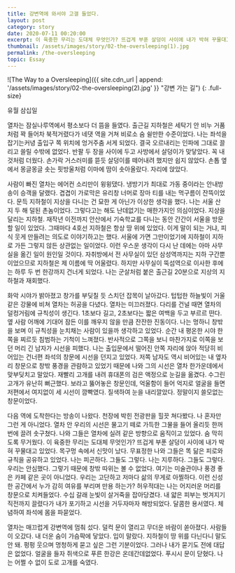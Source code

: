 ```yaml
---
title: 강변역에 와서야 고갤 들었다.
layout: post
category: story
date: 2020-07-11 00:20:00
excerpt: 이 육중한 무리는 도대체 무엇인가? 뜨겁게 부푼 살덩이 사이에 내가 박혀 꾸물대고 있었다.
thumbnail: /assets/images/story/02-the-oversleeping(1).jpg
permalink: /the-oversleeping
topic: Essay
---
```


![The Way to a Oversleeping]({{ site.cdn_url | append: '/assets/images/story/02-the-oversleeping(2).jpg' }} "강변 가는 길")
{: .full-size}

유월 삼십일

열차는 잠실나루역에서 평소보다 더 뜸을 들였다. 출근길 지하철은 세탁기 안 비누 거품처럼 꽉 들어차 북적거렸다가 네댓 역을 거쳐 비로소 숨 쉴만한 수준이었다. 나는 좌석을 잡기는커녕 출입구 쪽 위치에 엉거주춤 서게 되었다. 결국 오르내리는 인파에 그대로 끌리고 쓸릴 수밖에 없었다. 반팔 두 장을 사이에 두고 사방에서 살덩이가 맞닿았다. 꼭 내 것처럼 더웠다. 손가락 거스러미를 뜯듯 살덩이를 떼어내려 했지만 쉽지 않았다. 손톱 옆에서 몽글몽글 솟는 핏방울처럼 이마에 땀이 솟아올랐다. 자리에 앉았다.

사람이 빠진 열차는 에어컨 소리만이 윙윙댔다. 냉방기가 최대로 가동 중이라는 안내방송이 승객을 달랬다. 겹겹이 가로막은 유리창 너머로 장마 티를 내는 먹구름이 잔뜩이었다. 문득 지하철이 지상을 다니는 건 묘한 게 아닌가 이상한 생각을 했다. 나는 서울 산 지 두 해 덜된 촌놈이었다. 그렇다고는 해도 난데없기는 매한가지인 의심이었다. 지상을 달리는 지하철. 재작년 이전까지 안산에서 기숙학교를 다니는 동안 간간이 서울을 방문할 일이 있었다. 그때마다 4호선 지하철은 항상 땅 위에 있었다. 이게 말이 되는 거냐, 피식 웃게 만들려는 의도로 이야기하고는 했다. 서울에 가면 그만이었기에 지하철이 지하로 가든 그렇지 않든 상관없는 일이었다. 이런 우스운 생각이 다시 난 데에는 아마 사무실을 옮긴 일이 원인일 것이다. 자취방에서 전 사무실이 있던 삼성역까지는 지하 구간뿐이었으므로 지하철은 제 이름에 딱 어울렸다. 하지만 사무실이 뚝섬역으로 이사한 후에는 하루 두 번 한강까지 건너게 되었다. 나는 군살처럼 붙은 출근길 20분으로 지상의 지하철과 재회했다.

화악 시야가 밝아졌고 창가를 부딪칠 듯 스치던 잡목이 날아갔다. 텁텁한 하늘빛이 거울 같은 강물에 비쳐 열차는 허공을 다녔다. 열차는 미끄러졌다. 다리를 건널 때면 열차의 덜컹거림에 규칙성이 생긴다. 1초보다 길고, 2초보다는 짧은 여백을 두고 부르르 떤다. 옆 사람 어깨에 기대어 잠든 이를 깨우지 않을 만큼 잔잔한 진동이다. 나는 멍하니 창밖을 보며 이 규칙성을 눈치채는 사람이 있을까 생각하고 있었다. 순간 내 평온한 시야 한쪽을 찌르듯 침범하는 기척이 느껴졌다. 반사적으로 그쪽을 보니 마찬가지로 이쪽을 보던 머리 긴 남자가 시선을 피했다. 나는 출입문에서 떨어진 안쪽 자리에 앉아 적당히 비어있는 건너편 좌석의 창문에 시선을 던지고 있었다. 저쪽 남자도 역시 비어있는 내 옆자리 창문으로 창밖 풍경을 관람하고 있었기 때문에 나와 그의 시선은 열차 한가운데에서 맞부딪치고 말았다. 재빨리 고개를 내려 휴대폰의 검은 액정으로 눈길을 옮겼다. 수그린 고개가 유난히 뻐근했다. 보라고 뚫어놓은 창문인데, 억울함이 들어 억지로 얼굴을 들면 저편에서 여지없이 세 시선이 깜빡였다. 질색하여 눈을 내리깔았다. 정말이지 쓸모없는 창문이었다.

다음 역에 도착한다는 방송이 나왔다. 천장에 박힌 전광판을 힐끗 쳐다봤다. 나 혼자만 그런 게 아니었다. 열차 안 우리의 시선은 물고기 떼로 가득한 그물을 들어 올리듯 한꺼번에 끌려 솟구쳤다. 나와 그들은 열차에 실려 같은 방향으로 움직이고 있었다. 숨 막히도록 무거웠다. 이 육중한 무리는 도대체 무엇인가? 뜨겁게 부푼 살덩이 사이에 내가 박혀 꾸물대고 있었다. 목구멍 속에서 신맛이 났다. 무표정한 나와 그들은 똑 닮은 피로와 규칙을 공유하고 있었다. 나는 피곤하다. 그들도 그렇다. 나는 지루하다. 그들도 그렇다. 우리는 안심했다. 그렇기 때문에 창밖 따위는 볼 수 없었다. 여기는 미술관이나 풍경 좋은 카페 같은 곳이 아니었다. 우리는 고단하고 저마다 삶의 무게로 아찔하다. 이런 신성한 공간에서 누가 감히 여유를 부리며 만용 하는가? 허우적대는 나는 어지러운 머리를 창문으로 치켜들었다. 수십 갈래 눈빛이 살거죽을 잡아당겼다. 내 얇은 피부는 벗겨지기 직전까지 끌렸다가 내가 포기하고 시선을 거두자마자 해방되었다. 달콤한 용서였다. 체념하여 좌석에 몸을 파묻었다.

열차는 매끄럽게 강변역에 멈춰 섰다. 덜컥 문이 열리고 무더운 바람이 쏟아졌다. 사람들이 오갔다. 내 더운 숨이 가슴팍에 닿았다. 입이 말랐다. 지하철이 땅 위를 다닌다니 말도 안 돼. 펑펑 웃으며 멍청하게 묻고 싶은 그런 기분이었다. 그러나 내가 묻기도 전에 대답은 없었다. 얼굴을 들자 쥐색으로 푸른 한강은 온데간데없었다. 푸시시 문이 닫혔다. 나는 어쩔 수 없이 도로 고개를 숙였다.